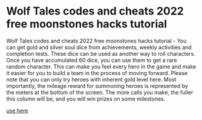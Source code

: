 # Wolf Tales codes and cheats 2022 free moonstones hacks tutorial

Wolf Tales codes and cheats 2022 free moonstones hacks tutorial - You can get gold and silver soul dice from achievements, weekly activities and completion tests. These dice can be used as another way to roll characters. Once you have accumulated 60 dice, you can use them to get a rare random character. This can make you feel every hero in the game and make it easier for you to build a team in the process of moving forward. Please note that you can only try heroes with inherent gold level here. Most importantly, the mileage reward for summoning heroes is represented by the meters at the bottom of the screen. The more calls you make, the fuller this column will be, and you will win prizes on some milestones.

[use here](https://fengmod.top/wolf-tales/)

